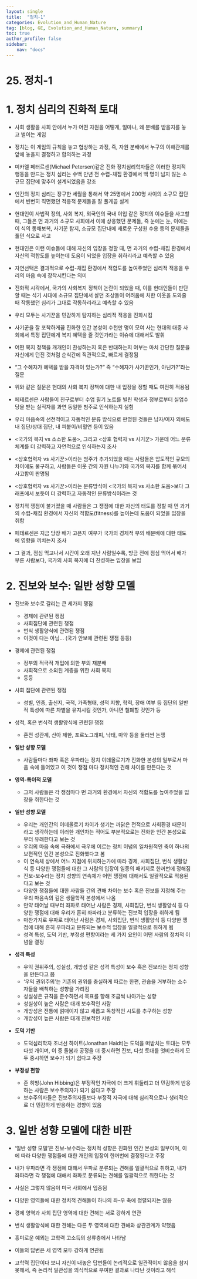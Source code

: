 ```yaml
---
layout: single
title:  "정치-1"
categories: Evolution_and_Human_Nature
tag: [blog, GE, Evolution_and_Human_Nature, summary]
toc: true
author_profile: false
sidebar:
    nav: "docs"
---
```


# 25. 정치-1

# 1. 정치 심리의 진화적 토대

- 사회 생활을 사회 안에서 누가 어떤 자원을 어떻게, 얼마나, 왜 분배를 받을지를 놓고 벌이는 게임
- 정치는 이 게임의 규칙을 놓고 협상하는 과정, 즉, 자원 분배에서 누구의 이해관계를 앞에 놓을지 결정하고 합의하는 과정
- 미카엘 페터르센(Michael Petersen)같은 진화 정치심리학자들은 이러한 정치적 행동을 만드는 정치 심리는 수백 만년 전 수렵-채집 환경에서 백 명이 넘지 않는 소규모 집단에 맞추어 설계되었음을 강조
- 인간의 정치 심리는 장구한 세월을 통해서 약 25명에서 200명 사이의 소규모 집단에서 빈번히 직면했던 적응적 문제들을 잘 풀게끔 설계
- 현대인이 사법적 정의, 사회 복지, 외국인의 국내 이입 같은 정치의 이슈들을 사고할 때, 그들은 먼 과거의 소규모 사회에서 이에 상응했던 문제들, 즉 눈에는 눈, 이에는 이 식의 동해보복, 사기꾼 탐지, 소규모 집단내에 새로운 구성원 수용 등의 문제들을 풀던 식으로 사고
- 현대인은 이런 이슈들에 대해 자신의 입장을 정할 때, 먼 과거의 수렵-채집 환경에서 자신의 적합도를 높이는데 도움이 되었을 입장을 취하리라고 예측할 수 있음
- 자연선택은 결과적으로 수렵-채집 환경에서 적합도를 높여주었던 심리적 적응을 우리의 마음 속에 장착시킨다는 의미
- 진화적 시각에서, 국가의 사회복지 정책이 논란이 되었을 때, 이를 현대인들이 판단할 때는 석기 시대에 소규모 집단에서 살던 조상들이 어려움에 처한 이웃을 도와줄 때 작동했던 심리가 그대로 작동하리라고 예측할 수 있음
- 우리 모두는 사기꾼을 민감하게 탐지하는 심리적 적응을 진화시킴

- 사기꾼을 잘 포착하게끔 진화한 인간 본성이 수천만 명이 모여 사는 현대의 대중 사회에서 특정 집단에게 복지 혜택을 줄 것인가라는 이슈에 대해서도 발휘
- 어떤 복지 정책을 개개인이 찬성하는지 혹은 반대하는지 여부는 마치 간단한 질문을 자신에게 던진 것처럼 순식간에 직관적으로, 빠르게 결정됨
- “그 수혜자가 혜택을 받을 자격이 있는가?” 즉 “수혜자가 사기꾼인가, 아닌가?”라는 질문
- 위와 같은 질문은 현대의 사회 복지 정책에 대한 내 입장을 정할 때도 여전히 적용됨

- 페테르센은 사람들이 친구로부터 수업 필기 노트를 빌린 학생과 정부로부터 실업수당을 받는 실직자를 과연 동일한 범주로 인식하는지 실험
- 우리 마음속의 선천적이고 자동적인 분류 방식으로 판명된 것들은 남자/여자 외에도 내 집단/상대 집단, 내 피붙이/비혈연 등이 있음
- <국가의 복지 vs 소소한 도움>, 그리고 <상호 협력자 vs 사기꾼> 가운데 어느 분류체계를 더 강력하고 자연적으로 인식하는지 조사
- <상호협력자 vs 사기꾼>이라는 범주가 추가되었을 때는 사람들은 압도적인 규모의 차이에도 불구하고, 사람들은 이웃 간의 자원 나누기와 국가의 복지를 함께 묶어서 사고함이 판명됨
- <상호협력자 vs 사기꾼>이라는 분류방식이 <국가의 복지 vs 사소한 도움>보다 그래프에서 보듯이 더 강력하고 자동적인 분류방식이라는 것
- 정치적 쟁점이 불거졌을 때 사람들은 그 쟁점에 대한 자신의 태도를 정할 때 먼 과거의 수렵-채집 환경에서 자신의 적합도(fitness)를 높이는데 도움이 되었을 입장을 취함

- 페테르센은 지금 당장 배가 고픈지 여부가 국가의 경제적 부의 배분배에 대한 태도에 영향을 끼치는지 조사
- 그 결과, 점심 먹고나서 시간이 오래 지난 사람일수록, 방금 전에 점심 먹어서 배가 부른 사람보다, 국가의 사회 복지에 더 찬성하는 입장을 보임

# 2. 진보와 보수: 일반 성향 모델

- 진보와 보수로 갈리는 큰 세가지 쟁점
    - 경제에 관련된 쟁점
    - 사회집단에 관련된 쟁점
    - 번식 생활양식에 관련된 쟁점
    - 이것이 다는 아님… (국가 안보에 관련된 쟁점 등등)
- 경제에 관련된 쟁점
    - 정부의 적극적 개입에 의한 부의 재분배
    - 사회적으로 소외된 계층을 위한 사회 복지
    - 등등
- 사회 집단에 관련된 쟁점
    - 성별, 인종, 출신지, 국적, 가족형태, 성적 지향, 학력, 장애 여부 등 집단의 일반적 특성에 따른 차별을 유지시킬 것인가, 아니면 철폐할 것인가 등
- 성적, 혹은 번식적 생활양식에 관련된 쟁점
    - 혼전 성관계, 산아 제한, 포르노그래피, 낙태, 마약 등을 둘러싼 논쟁

- **일반 성향 모델**
    - 사람들마다 좌파 혹은 우파라는 정치 이데올로기가 진화한 본성의 일부로서 마음 속에 들어있고 이 것이 쟁점 마다 정치적인 견해 차이를 만든다는 것
- **영역-특이적 모델**
    - 그저 사람들은 각 쟁점마다 먼 과거의 환경에서 자신의 적합도를 높여주었을 입장을 취한다는 것

- **일반 성향 모델**
    - 우리는 개인간의 이데올로기 차이가 생기는 까닭은 전적으로 사회환경 때문이라고 생각하는데 이러한 개인차는 적어도 부분적으로는 진화한 인간 본성으로부터 유래한다고 보는 것
    - 우리의 마음 속에 극좌에서 극우에 이르는 정치 이념의 일차원적인 축이 하나의 보편적인 인간 본성으로 진화했다고 봄
    - 이 연속체 상에서 어느 지점에 위치하는가에 따라 경제, 사회집단, 번식 생활양식 등 다양한 쟁점들에 대한 그 사람의 입장이 일종의 패키지로 한꺼번에 정해짐
    - 진보-보수라는 정치 성향의 연속체가 어떤 쟁점에 대해서도 일괄적으로 적용된다고 보는 것
    - 다양한 쟁점들에 대한 사람들 간의 견해 차이는 보수 혹은 진보를 지정해 주는 우리 마음속의 깊은 생물학적 본성에서 나옴
    - 만약 태어날 때부터 좌파로 태어난 사람은 경제, 사회집단, 번식 생활양식 등 다양한 쟁점에 대해 우리가 흔히 좌파라고 분류하는 진보적 입장을 취하게 됨
    - 마찬가지로 우파로 태어난 사람은 경제, 사회집단, 번식 생활양식 등 다양한 쟁점에 대해 흔히 우파라고 분류되는 보수적 입장을 일괄적으로 취하게 됨
    - 성격 특성, 도덕 기반, 부정성 편향이라는 세 가지 요인이 어떤 사람의 정치적 이념을 결정

- **성격 특성**
    - 우익 권위주의, 성실성, 개방성 같은 성격 특성이 보수 혹은 진보라는 정치 성향을 만든다고 봄
    - ‘우익 권위주의’는 기존의 권위를 충실하게 따르는 한편, 관습을 거부하는 소수자들을 배척하는 성향을 가리킴
    - 성실성은 규칙을 준수하면서 목표를 향해 조금씩 나아가는 성향
    - 성실성이 높은 사람은 대개 보수적인 사람
    - 개방성은 전통에 얽매이지 않고 새롭고 독창적인 시도를 추구하는 성향
    - 개방성이 높은 사람은 대개 진보적인 사람

- **도덕 기반**
    - 도덕심리학자 조너선 하이트(Jonathan Haidt)는 도덕을 떠받치는 토대는 모두 다섯 개이며, 이 중 돌봄과 공정을 더 중시하면 진보, 다섯 토대를 엇비슷하게 모두 중시하면 보수가 되기 쉽다고 주장

- **부정성 편향**
    - 존 히빙(John Hibbing)은 부정적인 자극에 더 크게 휘둘리고 더 민감하게 반응하는 사람은 보수주의자가 되기 쉽다고 주장
    - 보수주의자들은 진보주의자들보다 부정적 자극에 대해 심리적으로나 생리적으로 더 민감하게 반응하는 경향이 있음

# 3. 일반 성향 모델에 대한 비판

- ‘일반 성향 모델’은 진보-보수라는 정치적 성향은 진화된 인간 본성의 일부이며, 이에 따라 다양한 쟁점들에 대한 개인의 입장이 한꺼번에 결정된다고 주장
- 내가 우파라면 각 쟁점에 대해서 우파로 분류되는 견해를 일괄적으로 취하고, 내가 좌파라면 각 쟁점에 대해서 좌파로 분류되는 견해를 일괄적으로 취한다는 것
- 사실은 그렇지 않음이 미국 사회에서 입증됨
- 다양한 영역들에 대한 정치적 견해들이 하나의 좌-우 축에 정렬되지는 않음
- 경제 영역과 사회 집단 영역에 대한 견해는 서로 강하게 연관
- 번식 생활양식에 대한 견해는 다른 두 영역에 대한 견해와 상관관계가 약했음

- 흥미로운 예외는 고학력 고소득의 상류층에서 나타남
- 이들의 답변은 세 영역 모두 강하게 연관됨
- 고학력 집단이다 보니 자신이 내놓은 답변들이 논리적으로 일관적이지 않음을 참지 못해서, 즉 논리적 일관성을 의식적으로 부여한 결과로 나타난 것이라고 해석